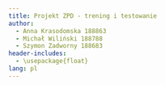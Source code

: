 ```yaml
---
title: Projekt ZPD - trening i testowanie
author:
  - Anna Krasodomska 188863
  - Michał Wiliński 188788
  - Szymon Zadworny 188683
header-includes:
  - \usepackage{float}
lang: pl
---
```

